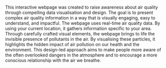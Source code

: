 This interactive webpage was created to raise awareness about air quality through compelling data visualisation and design. The goal is to present complex air quality information in a way that is visually engaging, easy to understand, and impactful. The webpage uses real-time air quality data. By using your current location, it gathers information specific to your area. Through carefully crafted visual elements, the webpage brings to life the invisible presence of pollutants in the air. By visualising these particles, it highlights the hidden impact of air pollution on our health and the environment. This design-led approach aims to make people more aware of the often overlooked dangers in the atmosphere and to encourage a more conscious relationship with the air we breathe.
